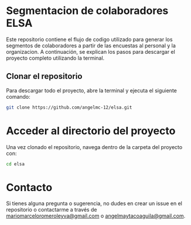 # Segmentacion de colaboradores ELSA

Este repositorio contiene el flujo de codigo utilizado para generar los segmentos de colaboradores a partir de las encuestas al personal y la organizacion. A continuación, se explican los pasos para descargar el proyecto completo utilizando la terminal.

## Clonar el repositorio

Para descargar todo el proyecto, abre la terminal y ejecuta el siguiente comando:

```sh
git clone https://github.com/angelmc-12/elsa.git
```

# Acceder al directorio del proyecto

Una vez clonado el repositorio, navega dentro de la carpeta del proyecto con:

```sh
cd elsa
```

# Contacto

Si tienes alguna pregunta o sugerencia, no dudes en crear un issue en el repositorio o contactarme a través de mariomarceloromeroleyva@gmail.com o angelmaytacoaguila@gmail.com.